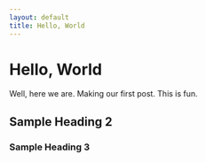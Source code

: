 ```yaml
---
layout: default
title: Hello, World
---
```


# Hello, World

Well, here we are. Making our first post. This is fun.

## Sample Heading 2

### Sample Heading 3